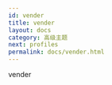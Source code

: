 ```yaml
---
id: vender
title: vender
layout: docs
category: 高级主题
next: profiles
permalink: docs/vender.html
---
```


vender
